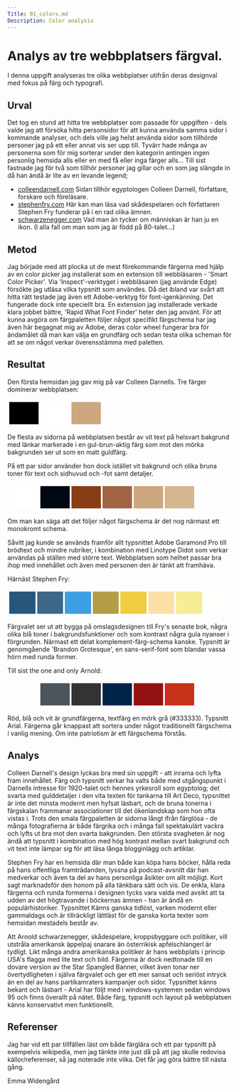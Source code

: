 ```yaml
---
Title: 01_colors.md
Description: Color analysis
---
```


Analys av tre webbplatsers färgval.
==================

I denna uppgift analyseras tre olika webbplatser utifrån deras designval med fokus på färg och typografi.

Urval
-----------------------

Det tog en stund att hitta tre webbplatser som passade för uppgiften - dels valde jag att försöka hitta personsidor för att kunna använda samma sidor i kommande analyser, och dels ville jag helst använda sidor som tillhörde personer jag på ett eller annat vis ser upp till. Tyvärr hade många av personerna som för mig sorterar under den kategorin antingen ingen personlig hemsida alls eller en med få eller inga färger alls...
Till sist fastnade jag för två som tillhör personer jag gillar och en som jag slängde in då han ändå är lite av en levande legend;

* [colleendarnell.com](https://www.colleendarnell.com/about) Sidan tillhör egyptologen Colleen Darnell, författare, forskare och föreläsare.
* [stephenfry.com](https://www.stephenfry.com/) Här kan man läsa vad skådespelaren och författaren Stephen Fry funderar på i en rad olika ämnen.
* [schwarzenegger.com](https://schwarzenegger.com/) Vad man än tycker om människan är han ju en ikon. (I alla fall om man som jag är född på 80-talet...)

Metod
-----------------------

Jag började med att plocka ut de mest förekommande färgerna med hjälp av en color picker jag installerat som en extension till webbläsaren - 'Smart 
Color Picker'. Via 'Inspect'-verktyget i webbläsaren (jag använde Edge) försökte jag utläsa vilka typsnitt som användes. Då det ibland var svårt 
att hitta rätt testade jag även ett Adobe-verktyg för font-igenkänning. Det fungerade dock inte speciellt bra. En extension jag installerade 
verkade klara jobbet bättre, 'Rapid What Font Finder' heter den jag använt. För att kunna avgöra om färgpaletten följer något specifikt färgschema 
har jag även här begagnat mig av Adobe, deras color wheel fungerar bra för ändamålet då man kan välja en grundfärg och sedan testa olika scheman 
för att se om något verkar överensstämma med paletten.

Resultat
-----------------------

Den första hemsidan jag gav mig på var Colleen Darnells. Tre färger dominerar webbplatsen:
<table style="border-spacing: 4px; border-collapse: separate">
<tr>
<td style="height: 50px; width: 50px; background-color: #000000">
<td style="height: 50px; width: 50px; background-color: #ffffff">
<td style="height: 50px; width: 50px; background-color: #cda77f">
</tr>
</table>
De flesta av sidorna på webbplatsen består av vit text på helsvart bakgrund med länkar markerade i en gul-brun-aktig färg som mot den mörka 
bakgrunden ser ut som en matt guldfärg.

På ett par sidor använder hon dock istället vit bakgrund och olika bruna toner för text och sidhuvud och -fot samt detaljer.
<table style="border-spacing: 4px; border-collapse: separate">
<tr>
<td style="height: 50px; width: 50px; background-color: #ffffff">
<td style="height: 50px; width: 50px; background-color: #000813">
<td style="height: 50px; width: 50px; background-color: #883d15">
<td style="height: 50px; width: 50px; background-color: #a06444">
<td style="height: 50px; width: 50px; background-color: #cda77f">
<td style="height: 50px; width: 50px; background-color: #d6b68e">
</tr>
</table>
Om man kan säga att det följer något färgschema är det nog närmast ett monokromt schema.

Såvitt jag kunde se används framför allt typsnittet Adobe Garamond Pro till brödtext och mindre rubriker, i kombination med Linotype Didot som 
verkar användas på ställen med större text.
Webbplatsen som helhet passar bra ihop med innehållet och även med personen den är tänkt att framhäva.



Härnäst Stephen Fry:
<table style="border-spacing: 4px; border-collapse: separate">
<tr>
<td style="height: 50px; width: 50px; background-color: #27577d">
<td style="height: 50px; width: 50px; background-color: #3d6889">
<td style="height: 50px; width: 50px; background-color: #3c9fe3">
<td style="height: 50px; width: 50px; background-color: #b29d45">
<td style="height: 50px; width: 50px; background-color: #efcd41">
<td style="height: 50px; width: 50px; background-color: #fadfa6">
<td style="height: 50px; width: 50px; background-color: #f7ed94">
<td style="height: 50px; width: 50px; background-color: #fffffb">
</tr>
</table>

Färgvalet ser ut att bygga på omslagsdesignen till Fry's senaste bok, några olika blå toner i bakgrundsfunktioner och som kontrast några gula nyanser 
i förgrunden. Närmast ett delat komplement-färg-schema kanske.
Typsnitt är genomgående 'Brandon Grotesque', en sans-serif-font som blandar vassa hörn med runda former.

Till sist the one and only Arnold:
<table style="border-spacing: 4px; border-collapse: separate">
<tr>
<td style="height: 50px; width: 50px; background-color: #fefefe">
<td style="height: 50px; width: 50px; background-color: #4c545c">
<td style="height: 50px; width: 50px; background-color: #333333">
<td style="height: 50px; width: 50px; background-color: #002448">
<td style="height: 50px; width: 50px; background-color: #951212">
<td style="height: 50px; width: 50px; background-color: #c9321a">
</tr>
</table>

Röd, blå och vit är grundfärgerna, textfärg en mörk grå (#333333). Typsnitt Arial. Färgerna går knappast att sortera under något traditionellt färgschema 
i vanlig mening. Om inte patriotism är ett färgschema förstås.




Analys
-----------------------
Colleen Darnell's design lyckas bra med sin uppgift - att inrama och lyfta fram innehållet. Färg och typsnitt verkar ha valts både med 
utgångspunkt i Darnells intresse för 1920-talet och hennes yrkesroll som egyptolog; det svarta med gulddetaljer i den vita texten för tankarna 
till Art Deco, typsnittet är inte det minsta modernt men hyfsat läsbart, och de bruna tonerna i färgskalan frammanar associationer till det 
ökenlandskap som hon ofta vistas i. Trots den smala färgpaletten är sidorna långt ifrån färglösa - de många fotografierna är både färgrika och 
i många fall spektakulärt vackra och lyfts ut bra mot den svarta bakgrunden. Den största svagheten är nog ändå att typsnitt i kombination med hög 
kontrast mellan svart bakgrund och vit text inte lämpar sig för att läsa långa blogginlägg och artiklar.

Stephen Fry har en hemsida där man både kan köpa hans böcker, hålla reda på hans offentliga framträdanden, lyssna på podcast-avsnitt där han medverkar 
och även ta del av hans personliga åsikter om allt möjligt. Kort sagt marknadsför den honom på alla tänkbara sätt och vis. De enkla, klara färgerna och 
runda formerna i designen tycks vara valda med avsikt att ta udden av det högtravande i böckernas ämnen - han är ändå en populärhistoriker. Typsnittet 
Känns ganska tidlöst, varken modernt eller gammaldags och är tillräckligt lättläst för de ganska korta texter som hemsidan mestadels består av.

Att Arnold schwarzenegger, skådespelare, kroppsbyggare och politiker, vill utstråla amerikansk äppelpaj snarare än österrikisk apfelschlangerl är tydligt. 
Likt många andra amerikanska politiker är hans webbplats i princip USA's flagga med lite text och bild. Färgerna är dock nedtonade till en dovare version 
av the Star Spangled Banner, vilket även tonar ner övertydligheten i själva färgvalet och ger ett mer sansat och seriöst intryck än en del av hans 
partikamraters kampanjer och sidor. Typsnittet känns bekant och läsbart - Arial har följt med i windows-systemen sedan windows 95 och finns överallt på nätet.
Både färg, typsnitt och layout på webbplatsen känns konservativt men funktionellt.

Referenser
-----------------------

Jag har vid ett par tillfällen läst om både färglära och ett par typsnitt på exempelvis wikipedia, men jag tänkte inte just då på att jag skulle 
redovisa källor/referenser, så jag noterade inte vilka. Det får jag göra bättre till nästa gång.

Emma Widengård
